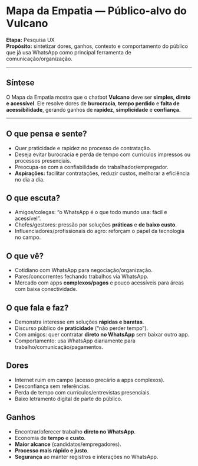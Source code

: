 # Mapa da Empatia — Público-alvo do Vulcano

**Etapa:** Pesquisa UX  
**Propósito:** sintetizar dores, ganhos, contexto e comportamento do público que já usa WhatsApp como principal ferramenta de comunicação/organização.

---

## Síntese
O Mapa da Empatia mostra que o chatbot **Vulcano** deve ser **simples, direto e acessível**. Ele resolve dores de **burocracia**, **tempo perdido** e **falta de acessibilidade**, gerando ganhos de **rapidez**, **simplicidade** e **confiança**.

---

## O que pensa e sente?
- Quer praticidade e rapidez no processo de contratação.
- Deseja evitar burocracia e perda de tempo com currículos impressos ou processos presenciais.
- Preocupa-se com a confiabilidade do trabalhador/empregador.
- **Aspirações:** facilitar contratações, reduzir custos, melhorar a eficiência no dia a dia.

## O que escuta?
- Amigos/colegas: “o WhatsApp é o que todo mundo usa: fácil e acessível”.
- Chefes/gestores: pressão por soluções **práticas** e **de baixo custo**.
- Influenciadores/profissionais do agro: reforçam o papel da tecnologia no campo.

## O que vê?
- Cotidiano com WhatsApp para negociação/organização.
- Pares/concorrentes fechando trabalhos via WhatsApp.
- Mercado com apps **complexos/pagos** e pouco acessíveis para áreas com baixa conectividade.

## O que fala e faz?
- Demonstra interesse em soluções **rápidas e baratas**.
- Discurso público de **praticidade** (“não perder tempo”).
- Com amigos: quer contratar **direto no WhatsApp** sem baixar outro app.
- Comportamento: usa WhatsApp diariamente para trabalho/comunicação/pagamentos.

## Dores
- Internet ruim em campo (acesso precário a apps complexos).
- Desconfiança sem referências.
- Perda de tempo com currículos/entrevistas presenciais.
- Baixo letramento digital de parte do público.

## Ganhos
- Encontrar/oferecer trabalho **direto no WhatsApp**.
- Economia de **tempo** e **custo**.
- **Maior alcance** (candidatos/empregadores).
- **Processo mais rápido e justo**.
- **Segurança** ao manter registros e interações no WhatsApp.
